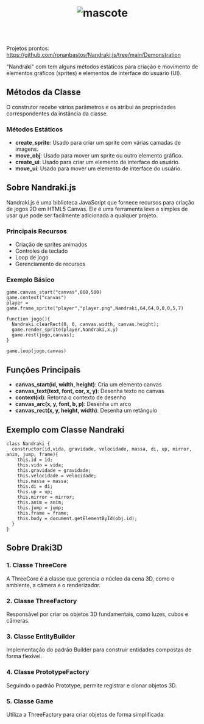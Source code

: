<h1 align="center">
  <img src="https://i.ibb.co/n3BMNKM/logo.png" alt="mascote" border="0">
</h1>
<br>

<!DOCTYPE html>
<html>
<head>
  <script src="https://unpkg.com/nandraki@2.1.0/nandraki.js"></script>
</head>
<body>
  <script>
    Nandraki.create_ui("text_id","[hello world]")
    myjogo = {
      start: function(){
        // Nandraki.create_ui("text_id","hello world")	
      },	
    }
    fps=60;	
    game.update(myjogo.start,fps);  
  </script>
</body>
</html>

<br>

<p>Projetos prontos: <a href="https://github.com/ronanbastos/Nandraki.js/tree/main/Demonstration">https://github.com/ronanbastos/Nandraki.js/tree/main/Demonstration</a></p>

<p>"Nandraki" com tem alguns métodos estáticos para criação e movimento de elementos gráficos (sprites) e elementos de interface do usuário (UI).</p>

<h2>Métodos da Classe</h2>

<p>O construtor recebe vários parâmetros e os atribui às propriedades correspondentes da instância da classe.</p>

<h3>Métodos Estáticos</h3>

<ul>
  <li><strong>create_sprite</strong>: Usado para criar um sprite com várias camadas de imagens.</li>
  <li><strong>move_obj</strong>: Usado para mover um sprite ou outro elemento gráfico.</li>
  <li><strong>create_ui</strong>: Usado para criar um elemento de interface do usuário.</li>
  <li><strong>move_ui</strong>: Usado para mover um elemento de interface do usuário.</li>
</ul>

<h2>Sobre Nandraki.js</h2>

<p>Nandraki.js é uma biblioteca JavaScript que fornece recursos para criação de jogos 2D em HTML5 Canvas. Ele é uma ferramenta leve e simples de usar que pode ser facilmente adicionada a qualquer projeto.</p>

<h3>Principais Recursos</h3>

<ul>
  <li>Criação de sprites animados</li>
  <li>Controles de teclado</li>
  <li>Loop de jogo</li>
  <li>Gerenciamento de recursos</li>
</ul>

<h3>Exemplo Básico</h3>

<pre><code>game.canvas_start("canvas",800,500)	
game.context("canvas")
player = game.frame_sprite("player","player.png",Nandraki,64,64,0,0,0,5,7)

function jogo(){
  Nandraki.clearRect(0, 0, canvas.width, canvas.height);
  game.render_sprite(player,Nandraki,x,y)
  game.rest(jogo,canvas);
}

game.loop(jogo,canvas)</code></pre>

<h2>Funções Principais</h2>

<ul>
  <li><strong>canvas_start(id, width, height)</strong>: Cria um elemento canvas</li>
  <li><strong>canvas_text(text, font, cor, x, y)</strong>: Desenha texto no canvas</li>
  <li><strong>context(id)</strong>: Retorna o contexto de desenho</li>
  <li><strong>canvas_arc(x, y, font, b, p)</strong>: Desenha um arco</li>
  <li><strong>canvas_rect(x, y, height, width)</strong>: Desenha um retângulo</li>
</ul>

<h2>Exemplo com Classe Nandraki</h2>

<pre><code>class Nandraki {
  constructor(id,vida, gravidade, velocidade, massa, di, up, mirror, anim, jump, frame){
    this.id = id;
    this.vida = vida;
    this.gravidade = gravidade;
    this.velocidade = velocidade;
    this.massa = massa;
    this.di = di;
    this.up = up;
    this.mirror = mirror;
    this.anim = anim;
    this.jump = jump;
    this.frame = frame;
    this.body = document.getElementById(obj.id);
  }
}</code></pre>

<h2>Sobre Draki3D</h2>

<h3>1. Classe ThreeCore</h3>
<p>A ThreeCore é a classe que gerencia o núcleo da cena 3D, como o ambiente, a câmera e o renderizador.</p>

<h3>2. Classe ThreeFactory</h3>
<p>Responsável por criar os objetos 3D fundamentais, como luzes, cubos e câmeras.</p>

<h3>3. Classe EntityBuilder</h3>
<p>Implementação do padrão Builder para construir entidades compostas de forma flexível.</p>

<h3>4. Classe PrototypeFactory</h3>
<p>Seguindo o padrão Prototype, permite registrar e clonar objetos 3D.</p>

<h3>5. Classe Game</h3>
<p>Utiliza a ThreeFactory para criar objetos de forma simplificada.</p>
